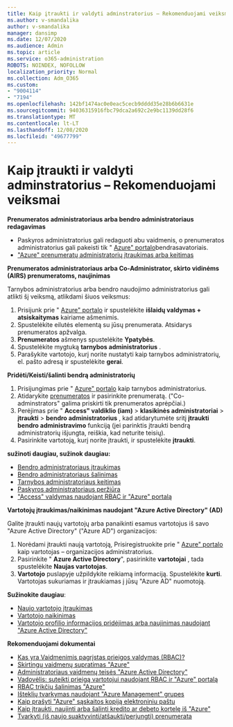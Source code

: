 ```yaml
---
title: Kaip įtraukti ir valdyti adminstratorius – Rekomenduojami veiksmai
ms.author: v-smandalika
author: v-smandalika
manager: dansimp
ms.date: 12/07/2020
ms.audience: Admin
ms.topic: article
ms.service: o365-administration
ROBOTS: NOINDEX, NOFOLLOW
localization_priority: Normal
ms.collection: Adm_O365
ms.custom:
- "9004114"
- "7194"
ms.openlocfilehash: 142bf1474ac0e0eac5cecb9dddd35e28b6b6631e
ms.sourcegitcommit: 94036315916fbc79dca2a692c2e9bc1139dd28f6
ms.translationtype: MT
ms.contentlocale: lt-LT
ms.lasthandoff: 12/08/2020
ms.locfileid: "49677799"
---
```

# <a name="how-to-add-and-manage-adminstrators---recommended-steps"></a>Kaip įtraukti ir valdyti adminstratorius – Rekomenduojami veiksmai

**Prenumeratos administratoriaus arba bendro administratoriaus redagavimas**

- Paskyros administratorius gali redaguoti abu vaidmenis, o prenumeratos administratorius gali pakeisti tik " [Azure" portalo](https://ms.portal.azure.com/#home)bendrasavatoriais.
- ["Azure" prenumeratų administratorių įtraukimas arba keitimas](https://docs.microsoft.com/azure/cost-management-billing/manage/add-change-subscription-administrator)

**Prenumeratos administratoriaus arba Co-Administrator, skirto vidinėms (AIRS) prenumeratoms, naujinimas**

Tarnybos administratorius arba bendro naudojimo administratorius gali atlikti šį veiksmą, atlikdami šiuos veiksmus:

1. Prisijunk prie " [Azure" portalo](https://ms.portal.azure.com/#home) ir spustelėkite **išlaidų valdymas + atsiskaitymas** kairiame ašmenimis.
2. Spustelėkite eilutės elementą su jūsų prenumerata. Atsidarys prenumeratos apžvalga.
3. **Prenumeratos** ašmenys spustelėkite **Ypatybės**. 
4. Spustelėkite mygtuką **tarnybos administratorius** .
5. Parašykite vartotojo, kurį norite nustatyti kaip tarnybos administratorių, el. pašto adresą ir spustelėkite **gerai**.

**Pridėti/Keisti/šalinti bendrą administratorių**

1. Prisijungimas prie " [Azure" portalo](https://ms.portal.azure.com/#home) kaip tarnybos administratorius.
2. Atidarykite [prenumeratos](https://ms.portal.azure.com/#blade/Microsoft_Azure_Billing/SubscriptionsBlade) ir pasirinkite prenumeratą. ("Co-adminstrators" galima priskirti tik prenumeratos aprėpčiai.)
3. Perėjimas prie " **Access" valdiklio (iam)**  >  **klasikinės administratoriai**  >  **įtraukti**  >  **bendro administratorius** , kad atidarytumėte sritį **įtraukti bendro administravimo** funkciją (jei parinktis įtraukti bendrą administratorių išjungta, reiškia, kad neturite teisių).
4. Pasirinkite vartotoją, kurį norite įtraukti, ir spustelėkite **įtraukti**.

**sužinoti daugiau, sužinok daugiau:**
- [Bendro administratoriaus įtraukimas](https://docs.microsoft.com/azure/role-based-access-control/classic-administrators)
- [Bendro administratoriaus šalinimas](https://docs.microsoft.com/azure/role-based-access-control/classic-administrators)
- [Tarnybos administratoriaus keitimas](https://docs.microsoft.com/azure/role-based-access-control/classic-administrators)
- [Paskyros administratoriaus peržiūra](https://docs.microsoft.com/azure/role-based-access-control/classic-administrators)
- ["Access" valdymas naudojant RBAC ir "Azure" portalą](https://docs.microsoft.com/azure/role-based-access-control/role-assignments-portal)

**Vartotojų įtraukimas/naikinimas naudojant "Azure Active Directory" (AD)**

Galite įtraukti naujų vartotojų arba panaikinti esamus vartotojus iš savo "Azure Active Directory" ("Azure AD") organizacijos:

1. Norėdami įtraukti naują vartotoją, Prisiregistruokite prie " [Azure" portalo](https://ms.portal.azure.com/#home) kaip vartotojas – organizacijos administratorius.
2. Pasirinkite " **Azure Active Directory**", pasirinkite **vartotojai** , tada spustelėkite **Naujas vartotojas**.
3. **Vartotojo** puslapyje užpildykite reikiamą informaciją. Spustelėkite **kurti**. Vartotojas sukuriamas ir įtraukiamas į jūsų "Azure AD" nuomotoją.

**Sužinokite daugiau**:

- [Naujo vartotojo įtraukimas](https://docs.microsoft.com/azure/active-directory/fundamentals/add-users-azure-active-directory)
- [Vartotojo naikinimas](https://docs.microsoft.com/azure/active-directory/fundamentals/add-users-azure-active-directory)
- [Vartotojo profilio informacijos pridėjimas arba naujinimas naudojant "Azure Active Directory"](https://docs.microsoft.com/azure/active-directory/fundamentals/active-directory-users-profile-azure-portal)

**Rekomenduojami dokumentai**

- [Kas yra Vaidmenimis pagrįstas prieigos valdymas (RBAC)?](https://docs.microsoft.com/azure/role-based-access-control/overview)
- [Skirtingų vaidmenų supratimas "Azure"](https://docs.microsoft.com/azure/role-based-access-control/rbac-and-directory-admin-roles)
- [Administratoriaus vaidmenų teisės "Azure Active Directory"](https://docs.microsoft.com/azure/active-directory/roles/permissions-reference)
- [Vadovėlis: suteikti prieigą vartotojui naudojant RBAC ir "Azure" portalą](https://docs.microsoft.com/azure/role-based-access-control/quickstart-assign-role-user-portal)
- [RBAC trikčių šalinimas "Azure"](https://docs.microsoft.com/azure/role-based-access-control/troubleshooting)
- [Išteklių tvarkymas naudojant "Azure Management" grupes](https://docs.microsoft.com/azure/governance/management-groups/overview)
- [Kaip prašyti "Azure" sąskaitos kopiją elektroniniu paštu](https://azure.microsoft.com/en-us/blog/azure-email-invoices/)
- [Kaip įtraukti, naujinti arba šalinti kredito ar debeto kortelę iš "Azure"](https://docs.microsoft.com/azure/cost-management-billing/manage/change-credit-card)
- [Tvarkyti (iš naujo suaktyvinti/atšaukti/perjungti) prenumerata](https://docs.microsoft.com/azure/cost-management-billing/manage/subscription-disabled)



